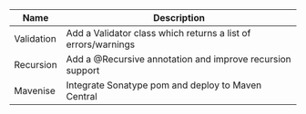 | Name | Description
|---|---|
| Validation | Add a Validator class which returns a list of errors/warnings
| Recursion  | Add a @Recursive annotation and improve recursion support
| Mavenise   | Integrate Sonatype pom and deploy to Maven Central